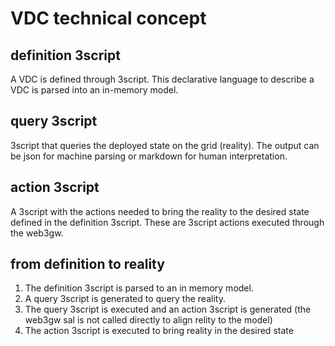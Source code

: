# VDC technical concept

## definition 3script

A VDC is defined through 3script. This declarative language to describe a VDC is parsed into an in-memory model.

## query 3script

3script that queries the deployed state on the grid (reality). The output can be json for machine parsing or markdown for human interpretation.

## action 3script

A 3script with the actions needed to bring the reality to the desired state defined in the definition 3script.
These are 3script actions executed through the web3gw.

## from definition to reality

1. The definition 3script is parsed to an in memory model.
2. A query 3script is generated to query the reality.
3. The query 3script is executed and an action 3script is generated (the web3gw sal is not called directly to align relity to the model)
4. The action 3script is executed to bring reality in the desired state
